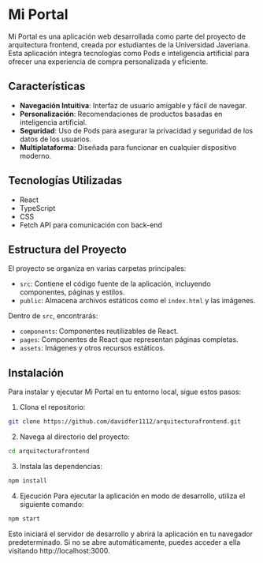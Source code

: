 # Mi Portal

Mi Portal es una aplicación web desarrollada como parte del proyecto de arquitectura frontend, creada por estudiantes de la Universidad Javeriana. Esta aplicación integra tecnologías como Pods e inteligencia artificial para ofrecer una experiencia de compra personalizada y eficiente.

## Características

- **Navegación Intuitiva**: Interfaz de usuario amigable y fácil de navegar.
- **Personalización**: Recomendaciones de productos basadas en inteligencia artificial.
- **Seguridad**: Uso de Pods para asegurar la privacidad y seguridad de los datos de los usuarios.
- **Multiplataforma**: Diseñada para funcionar en cualquier dispositivo moderno.

## Tecnologías Utilizadas

- React
- TypeScript
- CSS
- Fetch API para comunicación con back-end

## Estructura del Proyecto

El proyecto se organiza en varias carpetas principales:

- `src`: Contiene el código fuente de la aplicación, incluyendo componentes, páginas y estilos.
- `public`: Almacena archivos estáticos como el `index.html` y las imágenes.

Dentro de `src`, encontrarás:

- `components`: Componentes reutilizables de React.
- `pages`: Componentes de React que representan páginas completas.
- `assets`: Imágenes y otros recursos estáticos.

## Instalación

Para instalar y ejecutar Mi Portal en tu entorno local, sigue estos pasos:

1. Clona el repositorio:

```bash
git clone https://github.com/davidfer1112/arquitecturafrontend.git
```

2. Navega al directorio del proyecto:

```bash
cd arquitecturafrontend
```

3. Instala las dependencias:
   
```bash
npm install
```

4. Ejecución
Para ejecutar la aplicación en modo de desarrollo, utiliza el siguiente comando:

```bash
npm start
```

Esto iniciará el servidor de desarrollo y abrirá la aplicación en tu navegador predeterminado. Si no se abre automáticamente, puedes acceder a ella visitando http://localhost:3000.
